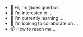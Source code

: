 - 👋 Hi, I’m @designerbos
- 👀 I’m interested in ...
- 🌱 I’m currently learning ...
- 💞️ I’m looking to collaborate on ...
- 📫 How to reach me ...

<!---
designerbos/designerbos is a ✨ special ✨ repository because its `README.md` (this file) appears on your GitHub profile.
You can click the Preview link to take a look at your changes.
--->
